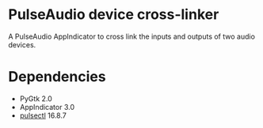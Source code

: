 PulseAudio device cross-linker
==============================

A PulseAudio AppIndicator to cross link the inputs and outputs of two audio
devices.

Dependencies
============

 - PyGtk 2.0
 - AppIndicator 3.0
 - [pulsectl] 16.8.7

[pulsectl]: https://pypi.python.org/pypi/pulsectl

